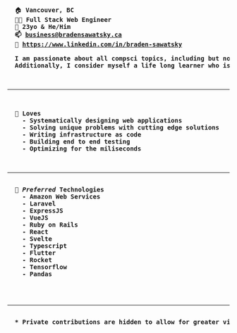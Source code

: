<pre>
  </br>
  🏠 <b>Vancouver, BC</b>
  👨‍💻 <b>Full Stack Web Engineer</b>
  👨 <b>23yo & He/Him<b>
  📫 <a href="business@bradensawatsky.ca">business@bradensawatsky.ca</a>
  💼 <a href="https://www.linkedin.com/in/braden-sawatsky">https://www.linkedin.com/in/braden-sawatsky</a>
  
  I am passionate about all compsci topics, including but not limited to: web, infrastructure, security, ai and iot. 
  Additionally, I consider myself a life long learner who is always open to new and exciting opportunities.
 
  <hr>
  
  <b>💖 Loves</b>
    - Systematically designing web applications
    - Solving unique problems with cutting edge solutions
    - Writing infrastructure as code
    - Building end to end testing
    - Optimizing for the miliseconds
  
  <hr>
  <b>🧬 <i>Preferred</i> Technologies</b>
    - Amazon Web Services
    - Laravel
    - ExpressJS
    - VueJS
    - Ruby on Rails
    - React
    - Svelte
    - Typescript
    - Flutter
    - Rocket
    - Tensorflow
    - Pandas
  </br>
  <hr>
  * Private contributions are hidden to allow for greater visiblity of public and portfolio works
  </br>
</pre>
